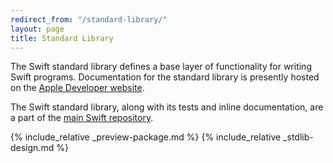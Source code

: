 ```yaml
---
redirect_from: "/standard-library/"
layout: page
title: Standard Library
---
```


The Swift standard library defines a base layer of functionality for writing Swift programs.
Documentation for the standard library is presently hosted on the [Apple Developer website](https://developer.apple.com/documentation/swift/swift-standard-library).

The Swift standard library, along with its tests and inline documentation,
are a part of the [main Swift repository][swift-repo].

{% include_relative _preview-package.md %}
{% include_relative _stdlib-design.md %}

[swift-repo]: https://github.com/swiftlang/swift "Swift repository"
